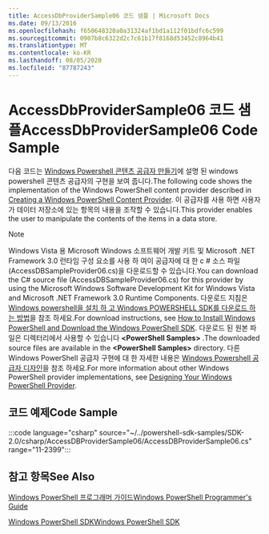 ```yaml
---
title: AccessDbProviderSample06 코드 샘플 | Microsoft Docs
ms.date: 09/13/2016
ms.openlocfilehash: f650648320a0a31324af1bd1a112f01bdfc6c599
ms.sourcegitcommit: 0907b8c6322d2c7c61b17f8168d53452c8964b41
ms.translationtype: MT
ms.contentlocale: ko-KR
ms.lasthandoff: 08/05/2020
ms.locfileid: "87787243"
---
```

# <a name="accessdbprovidersample06-code-sample"></a><span data-ttu-id="4ee7c-102">AccessDbProviderSample06 코드 샘플</span><span class="sxs-lookup"><span data-stu-id="4ee7c-102">AccessDbProviderSample06 Code Sample</span></span>

<span data-ttu-id="4ee7c-103">다음 코드는 [Windows Powershell 콘텐츠 공급자 만들기](./creating-a-windows-powershell-content-provider.md)에 설명 된 windows powershell 콘텐츠 공급자의 구현을 보여 줍니다.</span><span class="sxs-lookup"><span data-stu-id="4ee7c-103">The following code shows the implementation of the Windows PowerShell content provider described in [Creating a Windows PowerShell Content Provider](./creating-a-windows-powershell-content-provider.md).</span></span>
<span data-ttu-id="4ee7c-104">이 공급자를 사용 하면 사용자가 데이터 저장소에 있는 항목의 내용을 조작할 수 있습니다.</span><span class="sxs-lookup"><span data-stu-id="4ee7c-104">This provider enables the user to manipulate the contents of the items in a data store.</span></span>

> [!NOTE]
> <span data-ttu-id="4ee7c-105">Windows Vista 용 Microsoft Windows 소프트웨어 개발 키트 및 Microsoft .NET Framework 3.0 런타임 구성 요소를 사용 하 여이 공급자에 대 한 c # 소스 파일 (AccessDBSampleProvider06.cs)을 다운로드할 수 있습니다.</span><span class="sxs-lookup"><span data-stu-id="4ee7c-105">You can download the C# source file (AccessDBSampleProvider06.cs) for this provider by using the Microsoft Windows Software Development Kit for Windows Vista and Microsoft .NET Framework 3.0 Runtime Components.</span></span> <span data-ttu-id="4ee7c-106">다운로드 지침은 [Windows powershell을 설치 하 고 Windows POWERSHELL SDK를 다운로드 하는 방법](/powershell/scripting/developer/installing-the-windows-powershell-sdk)을 참조 하세요.</span><span class="sxs-lookup"><span data-stu-id="4ee7c-106">For download instructions, see [How to Install Windows PowerShell and Download the Windows PowerShell SDK](/powershell/scripting/developer/installing-the-windows-powershell-sdk).</span></span>
> <span data-ttu-id="4ee7c-107">다운로드 된 원본 파일은 디렉터리에서 사용할 수 있습니다 **\<PowerShell Samples>** .</span><span class="sxs-lookup"><span data-stu-id="4ee7c-107">The downloaded source files are available in the **\<PowerShell Samples>** directory.</span></span> <span data-ttu-id="4ee7c-108">다른 Windows PowerShell 공급자 구현에 대 한 자세한 내용은 [Windows Powershell 공급자 디자인](./designing-your-windows-powershell-provider.md)을 참조 하세요.</span><span class="sxs-lookup"><span data-stu-id="4ee7c-108">For more information about other Windows PowerShell provider implementations, see [Designing Your Windows PowerShell Provider](./designing-your-windows-powershell-provider.md).</span></span>

## <a name="code-sample"></a><span data-ttu-id="4ee7c-109">코드 예제</span><span class="sxs-lookup"><span data-stu-id="4ee7c-109">Code Sample</span></span>

:::code language="csharp" source="~/../powershell-sdk-samples/SDK-2.0/csharp/AccessDBProviderSample06/AccessDBProviderSample06.cs" range="11-2399":::

## <a name="see-also"></a><span data-ttu-id="4ee7c-110">참고 항목</span><span class="sxs-lookup"><span data-stu-id="4ee7c-110">See Also</span></span>

[<span data-ttu-id="4ee7c-111">Windows PowerShell 프로그래머 가이드</span><span class="sxs-lookup"><span data-stu-id="4ee7c-111">Windows PowerShell Programmer's Guide</span></span>](./windows-powershell-programmer-s-guide.md)

[<span data-ttu-id="4ee7c-112">Windows PowerShell SDK</span><span class="sxs-lookup"><span data-stu-id="4ee7c-112">Windows PowerShell SDK</span></span>](../windows-powershell-reference.md)

